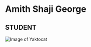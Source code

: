 # Amith Shaji George
## STUDENT
![Image of Yaktocat](https://octodex.github.com/images/yaktocat.png)
